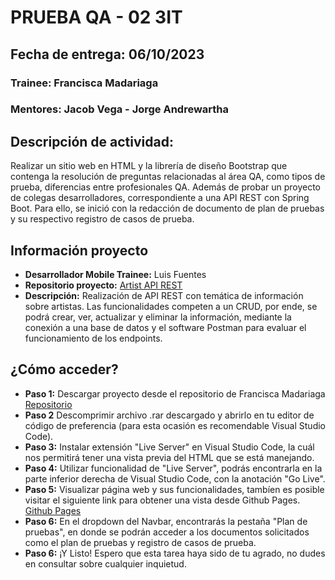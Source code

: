 # PRUEBA QA - 02 3IT
## Fecha de entrega: 06/10/2023

### Trainee: Francisca Madariaga
### Mentores: Jacob Vega - Jorge Andrewartha

## Descripción de actividad:
Realizar un sitio web en HTML y la librería de diseño Bootstrap que contenga la resolución de preguntas relacionadas al área QA, como tipos de prueba, diferencias entre profesionales QA. Además de probar un proyecto de colegas desarrolladores, correspondiente a una API REST con Spring Boot. Para ello, se inició con la redacción de documento de plan de pruebas y su respectivo registro de casos de prueba.


## Información proyecto
+ **Desarrollador Mobile Trainee:** Luis Fuentes 
+ **Repositorio proyecto:** [Artist API REST](https://github.com/LuisFuentesDev/ApiRest)
+ **Descripción:** Realización de API REST con temática de información sobre artistas. Las funcionalidades competen a un CRUD, por ende, se podrá crear, ver, actualizar y eliminar la información, mediante la conexión a una base de datos y el software Postman para evaluar el funcionamiento de los endpoints. 
## ¿Cómo acceder?
+ **Paso 1:** Descargar proyecto desde el repositorio de Francisca Madariaga [Repositorio](https://github.com/framciscat/Prueba-QA-02)
+ **Paso 2** Descomprimir archivo .rar descargado y abrirlo en tu editor de código de preferencia (para esta ocasión es recomendable Visual Studio Code).
+ **Paso 3:** Instalar extensión "Live Server" en Visual Studio Code, la cuál nos permitirá tener una vista previa del HTML que se está manejando.
+ **Paso 4:** Utilizar funcionalidad de "Live Server", podrás encontrarla en la parte inferior derecha de Visual Studio Code, con la anotación "Go Live".
+ **Paso 5:** Visualizar página web y sus funcionalidades, tambíen es posible visitar el siguiente link para obtener una vista desde Github Pages.
[Github Pages](https://framciscat.github.io/Prueba-QA-02) 
+ **Paso 6:** En el dropdown del Navbar, encontrarás la pestaña "Plan de pruebas", en donde se podrán acceder a los documentos solicitados como el plan de pruebas y registro de casos de prueba.
+ **Paso 6:** ¡Y Listo! Espero que esta tarea haya sido de tu agrado, no dudes en consultar sobre cualquier inquietud. 


